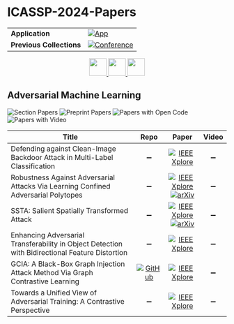 # ICASSP-2024-Papers

<table>
    <tr>
        <td><strong>Application</strong></td>
        <td>
            <a href="https://huggingface.co/spaces/DmitryRyumin/NewEraAI-Papers" style="float:left;">
                <img src="https://img.shields.io/badge/🤗-NewEraAI--Papers-FFD21F.svg" alt="App" />
            </a>
        </td>
    </tr>
    <tr>
        <td><strong>Previous Collections</strong></td>
        <td>
            <a href="https://github.com/DmitryRyumin/ICASSP-2023-24-Papers/blob/main/README_2023.md">
                <img src="http://img.shields.io/badge/ICASSP-2023-0073AE.svg" alt="Conference">
            </a>
        </td>
    </tr>
</table>

<div align="center">
    <a href="https://github.com/DmitryRyumin/ICASSP-2023-24-Papers/blob/main/sections/2024/main/SLP-L10.md">
        <img src="https://cdn.jsdelivr.net/gh/DmitryRyumin/NewEraAI-Papers@main/images/left.svg" width="40" alt="" />
    </a>
    <a href="https://github.com/DmitryRyumin/ICASSP-2023-24-Papers/">
        <img src="https://cdn.jsdelivr.net/gh/DmitryRyumin/NewEraAI-Papers@main/images/home.svg" width="40" alt="" />
    </a>
    <a href="https://github.com/DmitryRyumin/ICASSP-2023-24-Papers/blob/main/sections/2024/main/SLP-L11.md">
        <img src="https://cdn.jsdelivr.net/gh/DmitryRyumin/NewEraAI-Papers@main/images/right.svg" width="40" alt="" />
    </a>
</div>

## Adversarial Machine Learning

![Section Papers](https://img.shields.io/badge/Section%20Papers-6-42BA16) ![Preprint Papers](https://img.shields.io/badge/Preprint%20Papers-2-b31b1b) ![Papers with Open Code](https://img.shields.io/badge/Papers%20with%20Open%20Code-1-1D7FBF) ![Papers with Video](https://img.shields.io/badge/Papers%20with%20Video-0-FF0000)

| **Title** | **Repo** | **Paper** | **Video** |
|-----------|:--------:|:---------:|:---------:|
| Defending against Clean-Image Backdoor Attack in Multi-Label Classification | :heavy_minus_sign: | [![IEEE Xplore](https://img.shields.io/badge/IEEE-10447895-E4A42C.svg)](https://ieeexplore.ieee.org/document/10447895) | :heavy_minus_sign: |
| Robustness Against Adversarial Attacks Via Learning Confined Adversarial Polytopes | :heavy_minus_sign: | [![IEEE Xplore](https://img.shields.io/badge/IEEE-10446776-E4A42C.svg)](https://ieeexplore.ieee.org/document/10446776) <br/> [![arXiv](https://img.shields.io/badge/arXiv-2401.07991-b31b1b.svg)](https://arxiv.org/abs/2401.07991) | :heavy_minus_sign: |
| SSTA: Salient Spatially Transformed Attack | :heavy_minus_sign: | [![IEEE Xplore](https://img.shields.io/badge/IEEE-10447882-E4A42C.svg)](https://ieeexplore.ieee.org/document/10447882) <br/> [![arXiv](https://img.shields.io/badge/arXiv-2312.07258-b31b1b.svg)](https://arxiv.org/abs/2312.07258) | :heavy_minus_sign: |
| Enhancing Adversarial Transferability in Object Detection with Bidirectional Feature Distortion | :heavy_minus_sign: | [![IEEE Xplore](https://img.shields.io/badge/IEEE-10447293-E4A42C.svg)](https://ieeexplore.ieee.org/document/10447293) | :heavy_minus_sign: |
| GCIA: A Black-Box Graph Injection Attack Method Via Graph Contrastive Learning | [![GitHub](https://img.shields.io/github/stars/Gmrider13/GCIA?style=flat)](https://github.com/Gmrider13/GCIA) | [![IEEE Xplore](https://img.shields.io/badge/IEEE-10446876-E4A42C.svg)](https://ieeexplore.ieee.org/document/10446876) | :heavy_minus_sign: |
| Towards a Unified View of Adversarial Training: A Contrastive Perspective | :heavy_minus_sign: | [![IEEE Xplore](https://img.shields.io/badge/IEEE-10446746-E4A42C.svg)](https://ieeexplore.ieee.org/document/10446746) | :heavy_minus_sign: |
